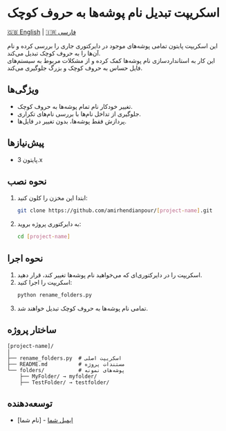 # اسکریپت تبدیل نام پوشه‌ها به حروف کوچک

[🇬🇧 English](README.md) | [🇮🇷 فارسی](README.fa.md)

این اسکریپت پایتون تمامی پوشه‌های موجود در دایرکتوری جاری را بررسی کرده و نام آن‌ها را به حروف کوچک تبدیل می‌کند.  
این کار به استانداردسازی نام پوشه‌ها کمک کرده و از مشکلات مربوط به سیستم‌های فایل حساس به حروف کوچک و بزرگ جلوگیری می‌کند.

## ویژگی‌ها
- تغییر خودکار نام تمام پوشه‌ها به حروف کوچک.
- جلوگیری از تداخل نام‌ها با بررسی نام‌های تکراری.
- پردازش فقط پوشه‌ها، بدون تغییر در فایل‌ها.

## پیش‌نیازها
- پایتون 3.x

## نحوه نصب
1. ابتدا این مخزن را کلون کنید:
   ```bash
   git clone https://github.com/amirhendianpour/[project-name].git
   ```
2. به دایرکتوری پروژه بروید:
   ```bash
   cd [project-name]
   ```

## نحوه اجرا
1. اسکریپت را در دایرکتوری‌ای که می‌خواهید نام پوشه‌ها تغییر کند، قرار دهید.
2. اسکریپت را اجرا کنید:
   ```bash
   python rename_folders.py
   ```
3. تمامی نام پوشه‌ها به حروف کوچک تبدیل خواهند شد.

## ساختار پروژه
```
[project-name]/
│
├── rename_folders.py  # اسکریپت اصلی
├── README.md          # مستندات پروژه
└── folders/           # پوشه‌های نمونه
    ├── MyFolder/ → myfolder/
    ├── TestFolder/ → testfolder/
```

## توسعه‌دهنده
- [نام شما] - [ایمیل شما](mailto:amir.hendianpour@gmail.com)
